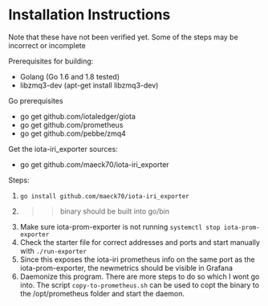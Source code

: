 # Installation Instructions

Note that these have not been verified yet. 
Some of the steps may be incorrect or incomplete


Prerequisites for building:
- Golang (Go 1.6 and 1.8 tested)
- libzmq3-dev (apt-get install libzmq3-dev)

Go prerequisites
- go get github.com/iotaledger/giota
- go get github.com/prometheus
- go get github.com/pebbe/zmq4

Get the iota-iri_exporter sources:
- go get github.com/maeck70/iota-iri_exporter


Steps:
1. `go install github.com/maeck70/iota-iri_exporter`
2. >> binary should be built into go/bin
3. Make sure iota-prom-exporter is not running `systemctl stop iota-prom-exporter`
4. Check the starter file for correct addresses and ports and start manually with `./run-exporter`
5. Since this exposes the iota-iri prometheus info on the same port as the iota-prom-exporter, the newmetrics should be visible in Grafana
6. Daemonize this program. There are more steps to do so which I wont go into. The script `copy-to-prometheus.sh` can be used to copt the binary to the /opt/prometheus folder and start the daemon.
 